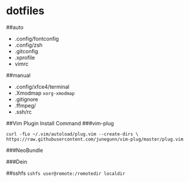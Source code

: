 dotfiles
===
##auto
* .config/fontconfig
* .config/zsh
* .gitconfig
* .xprofile
* vimrc

##manual
* .config/xfce4/terminal
* .Xmodmap `xorg-xmodmap`
* .gitignore
* .ffmpeg/
* .ssh/rc

##Vim Plugin Install Command
###vim-plug

```
curl -fLo ~/.vim/autoload/plug.vim --create-dirs \
https://raw.githubusercontent.com/junegunn/vim-plug/master/plug.vim
```

###NeoBundle

###Dein

##sshfs
`sshfs user@remote:/remotedir localdir`

